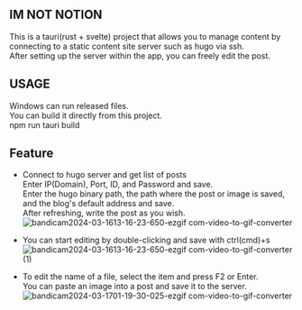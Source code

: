 ## IM NOT NOTION
This is a tauri(rust + svelte) project that allows you to manage content by connecting to a static content site server such as hugo via ssh.   
After setting up the server within the app, you can freely edit the post.   

## USAGE
Windows can run released files.   
You can build it directly from this project.   
npm run tauri build   

## Feature
* Connect to hugo server and get list of posts   
Enter IP(Domain), Port, ID, and Password and save.   
Enter the hugo binary path, the path where the post or image is saved, and the blog's default address and save.   
After refreshing, write the post as you wish.   
![bandicam2024-03-1613-16-23-650-ezgif com-video-to-gif-converter](https://github.com/parktest0325/im-not-notion/assets/52898964/3d386015-b63e-4a93-a18b-2a5b35349b34)

* You can start editing by double-clicking and save with ctrl(cmd)+s   
![bandicam2024-03-1613-16-23-650-ezgif com-video-to-gif-converter (1)](https://github.com/parktest0325/im-not-notion/assets/52898964/e9896ec0-0edf-434b-81a0-8e87ee18d778)

* To edit the name of a file, select the item and press F2 or Enter.    
You can paste an image into a post and save it to the server. 
![bandicam2024-03-1701-19-30-025-ezgif com-video-to-gif-converter](https://github.com/parktest0325/im-not-notion/assets/52898964/b9854bf4-06ca-4f88-b173-4259ee312799)
